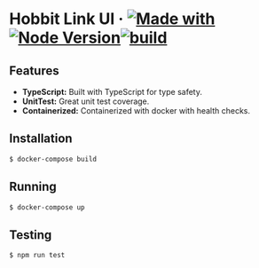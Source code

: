 # Hobbit Link UI &middot; [![Made with](https://img.shields.io/badge/made%20with-nextjs-blue)](https://nextjs.org/docs/getting-started/) [![Node Version](https://img.shields.io/badge/node-v16.17.0-blue)](https://github.com/svenkang/hobbitlink/blob/main/ui/.nvmrc)[![build](https://github.com/svenkang/hobbitlink/actions/workflows/ui-workflow.yml/badge.svg)](https://github.com/svenkang/hobbitlink/actions/workflows/ui-workflow.yml)

## Features
* **TypeScript:** Built with TypeScript for type safety.
* **UnitTest:** Great unit test coverage.
* **Containerized:** Containerized with docker with health checks.

## Installation
```bash
$ docker-compose build
```

## Running
```bash
$ docker-compose up
```

## Testing
```bash
$ npm run test
```
